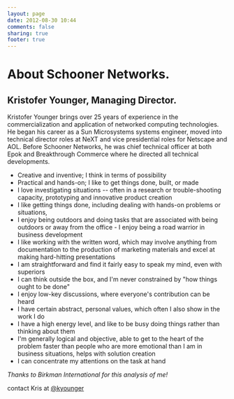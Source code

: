 ```yaml
---
layout: page
date: 2012-08-30 10:44
comments: false
sharing: true
footer: true
---
```


# About Schooner Networks.

## Kristofer Younger, Managing Director.

Kristofer Younger brings over 25 years of experience in the commercialization and application of networked computing technologies. He began his career as a Sun Microsystems systems engineer, moved into technical director roles at NeXT and vice presidential roles for Netscape and AOL. 
Before Schooner Networks, he was chief technical officer at both Epok and Breakthrough Commerce where he directed all technical developments. 

* Creative and inventive; I think in terms of possibility
* Practical and hands-on; I like to get things done, built, or made
* I love investigating situations -- often in a research or trouble-shooting capacity, prototyping and innovative product creation
* I like getting things done, including dealing with hands-on problems or situations,
* I enjoy being outdoors and doing tasks that are associated with being outdoors or away from the office - I enjoy being a road warrior in business development
* I like working with the written word, which may involve anything from documentation to the production of marketing materials and excel at making hard-hitting presentations
* I am straightforward and find it fairly easy to speak my mind, even with superiors
* I can think outside the box, and I'm never constrained by "how things ought to be done"
* I enjoy low-key discussions, where everyone's contribution can be heard
* I have certain abstract, personal values, which often I also show in the work I do
* I have a high energy level, and like to be busy doing things rather than thinking about them
* I'm generally logical and objective, able to get to the heart of the problem faster than people who are more emotional than I am in business situations, helps with solution creation
* I can concentrate my attentions on the task at hand

_Thanks to Birkman International for this analysis of me!_

contact Kris at [@kyounger](http://twitter.com/kyounger)


